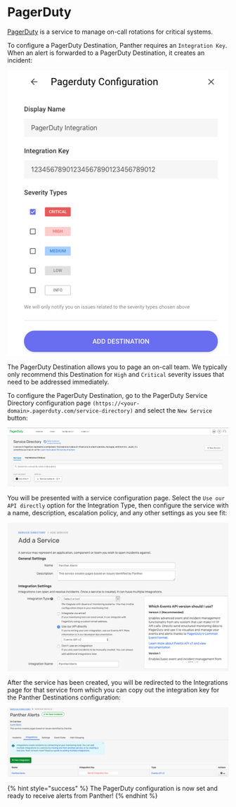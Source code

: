 # PagerDuty

[PagerDuty](https://www.pagerduty.com/) is a service to manage on-call rotations for critical systems.

To configure a PagerDuty Destination, Panther requires an `Integration Key`. When an alert is forwarded to a PagerDuty Destination, it creates an incident:

![](../.gitbook/assets/screen-shot-2019-10-21-at-8.56.27-am.png)

The PagerDuty Destination allows you to page an on-call team. We typically only recommend this Destination for `High` and `Critical` severity issues that need to be addressed immediately.

To configure the PagerDuty Destination, go to the PagerDuty Service Directory configuration page `(https://<your-domain>.pagerduty.com/service-directory)` and select the `New Service` button:

![](../.gitbook/assets/screen-shot-2019-10-22-at-10.12.23-am.png)

You will be presented with a service configuration page. Select the `Use our API directly` option for the Integration Type, then configure the service with a name, description, escalation policy, and any other settings as you see fit:

![](../.gitbook/assets/screen-shot-2019-10-22-at-10.13.49-am.png)

After the service has been created, you will be redirected to the Integrations page for that service from which you can copy out the integration key for the Panther Destinations configuration:

![](../.gitbook/assets/screen-shot-2019-10-22-at-10.15.03-am.png)

{% hint style="success" %}
The PagerDuty configuration is now set and ready to receive alerts from Panther!
{% endhint %}
